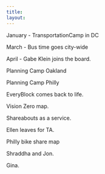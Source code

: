 ```yaml
---
title: 
layout: 
---
```



January - TransportationCamp in DC

March - Bus time goes city-wide

April - Gabe Klein joins the board.

Planning Camp Oakland

Planning Camp Philly

EveryBlock comes back to life.

Vision Zero map.

Shareabouts as a service.

Ellen leaves for TA. 

Philly bike share map

Shraddha and Jon.

Gina.